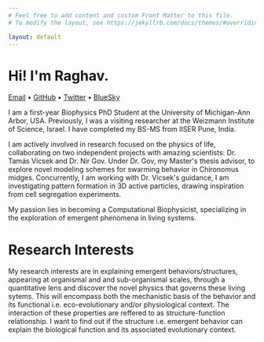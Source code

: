 ```yaml
---
# Feel free to add content and custom Front Matter to this file.
# To modify the layout, see https://jekyllrb.com/docs/themes/#overriding-theme-defaults

layout: default
---
```

# Hi! I'm Raghav. 

<a href="mailto:raghavin@umich.edu">Email</a> • 
<a href="https://github.com/shagird">GitHub</a> • 
<a href="https://x.com/shagird_e_hind">Twitter</a> • 
<a href="https://bsky.app/profile/shagird.bsky.social">BlueSky</a>

I am a first-year Biophysics PhD Student at the University of Michigan-Ann Arbor, USA. Previously, I was a visiting researcher at the Weizmann Institute of Science, Israel. I have completed my BS-MS from IISER Pune, India.

I am actively involved in research focused on the physics of life, collaborating on two independent projects with amazing scientists: Dr. Tamás Vicsek and Dr. Nir Gov. Under Dr. Gov, my Master's thesis advisor, to explore novel modeling schemes for swarming behavior in Chironomus midges. Concurrently, I am working with Dr. Vicsek's guidance, I am investigating pattern formation in 3D active particles, drawing inspiration from cell segregation experiments.

My passion lies in becoming a Computational Biophysicist, specializing in the exploration of emergent phenomena in living systems.

# Research Interests 
My research interests are in explaining emergent behaviors/structures, appearing at organismal and and sub-organismal scales, through a quantitative lens and discover the novel physics that governs these living sytems. This will encompass both the mechanistic basis of the behavior and its functional i.e. eco-evolutionary and/or physiological context. The interaction of these properties are reffered to as structure-function relationship. I want to find out if the structure i.e. emergent behavior can explain the biological function and its associated evolutionary context. 